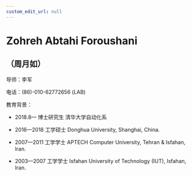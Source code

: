 ```yaml
---
custom_edit_url: null
---
```


# Zohreh Abtahi Foroushani
## （周月如）

导师：李军

电话：(86)-010-62772656 (LAB)

教育背景：

* 2018.8—    博士研究生  清华大学自动化系

* 2016—2018 工学硕士   Donghua University, Shanghai, China.

* 2007—2011 工学学士   APTECH Computer University, Tehran & Isfahan, Iran.

* 2003—2007 工学学士   Isfahan University of Technology (IUT), Isfahan, Iran.
